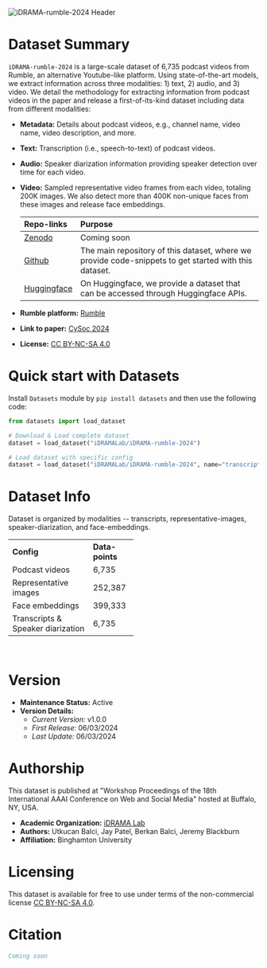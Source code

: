 
![iDRAMA-rumble-2024 Header](https://huggingface.co/datasets/iDRAMALab/iDRAMA-rumble-2024/resolve/main/iDRAMA-rumble-2024.jpeg?download=true)

# Dataset Summary

`iDRAMA-rumble-2024` is a large-scale dataset of 6,735 podcast videos from Rumble, an alternative Youtube-like platform. Using state-of-the-art models, we extract information across three modalities: 1) text, 2) audio, and 3) video. We detail the methodology for extracting information from podcast videos in the paper and release a first-of-its-kind dataset including data from different modalities:
- **Metadata:** Details about podcast videos, e.g., channel name, video name, video description, and more.
- **Text:** Transcription (i.e., speech-to-text) of podcast videos.
- **Audio:** Speaker diarization information providing speaker detection over time for each video.
- **Video:** Sampled representative video frames from each video, totaling 200K images. We also detect more than 400K non-unique faces from these images and release face embeddings.
  
  | Repo-links | Purpose |
  |:------|:--------------|
  | [Zenodo](https://zenodo.org/records/10515991) | Coming soon |
  | [Github](https://github.com/idramalab/iDRAMA-rumble-2024) | The main repository of this dataset, where we provide code-snippets to get started with this dataset. |
  | [Huggingface](https://hf.co/datasets/iDRAMALab/iDRAMA-rumble-2024) | On Huggingface, we provide a dataset that can be accessed through Huggingface APIs. |

- **Rumble platform:** [Rumble](https://rumble.com)
- **Link to paper:** [CySoc 2024](https://workshop-proceedings.icwsm.org/abstract.php?id=2024_07)
- **License:** [CC BY-NC-SA 4.0](https://creativecommons.org/licenses/by-nc-sa/4.0/deed.en)

# Quick start with Datasets

Install `Datasets` module by `pip install datasets` and then use the following code:

```python
from datasets import load_dataset

# Download & Load complete dataset
dataset = load_dataset("iDRAMALab/iDRAMA-rumble-2024")

# Load dataset with specific config
dataset = load_dataset("iDRAMALab/iDRAMA-rumble-2024", name="transcripts")
```

# Dataset Info

Dataset is organized by modalities -- transcripts, representative-images, speaker-diarization, and face-embeddings.

<table style="width:50%">
  <tr>
    <th style="text-align:left">Config</th>
    <th style="text-align:left">Data-points</th>
  </tr>
  <tr>
    <td>Podcast videos</td>
    <td>6,735</td>
  </tr>
  <tr>
    <td>Representative images</td>
    <td>252,387</td>
  </tr>
  <tr>
    <td>Face embeddings</td>
    <td>399,333</td>
  </tr>
  <tr>
    <td>Transcripts & Speaker diarization</td>
    <td>6,735</td>
  </tr>
</table>
<br>

# Version

- **Maintenance Status:** Active
- **Version Details:**
  - *Current Version:* v1.0.0
  - *First Release:* 06/03/2024
  - *Last Update:* 06/03/2024

# Authorship
This dataset is published at "Workshop Proceedings of the 18th International AAAI Conference on Web and Social Media" hosted at Buffalo, NY, USA.

- **Academic Organization:** [iDRAMA Lab](https://idrama.science/people/)
- **Authors:** Utkucan Balci, Jay Patel, Berkan Balci, Jeremy Blackburn
- **Affiliation:** Binghamton University

# Licensing
This dataset is available for free to use under terms of the non-commercial license [CC BY-NC-SA 4.0](https://creativecommons.org/licenses/by-nc-sa/4.0/deed.en).

# Citation

```bibtex
Coming soon
```
